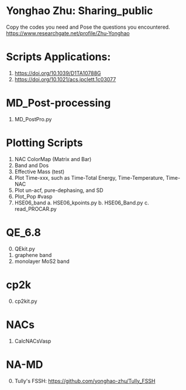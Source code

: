 # Yonghao Zhu: Sharing_public
Copy the codes you need and Pose the questions you encountered.
https://www.researchgate.net/profile/Zhu-Yonghao  
# Scripts Applications: 
1. https://doi.org/10.1039/D1TA10788G
2. https://doi.org/10.1021/acs.jpclett.1c03077
# MD_Post-processing
1. MD_PostPro.py
# Plotting Scripts
1. NAC ColorMap (Matrix and Bar)
2. Band and Dos
3. Effective Mass (test)
4. Plot Time-xxx, such as Time-Total Energy, Time-Temperature, Time-NAC
5. Plot un-acf, pure-dephasing, and SD
6. Plot_Pop
#vasp
1. HSE06_band
	a. HSE06_kpoints.py
	b. HSE06_Band.py
	c. read_PROCAR.py
# QE_6.8
0. QEkit.py
1. graphene band
2. monolayer MoS2 band
# cp2k
0. cp2kit.py
# NACs
1. CalcNACsVasp
# NA-MD
0. Tully's FSSH: https://github.com/yonghao-zhu/Tully_FSSH
